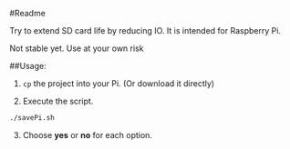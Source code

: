 #Readme

Try to extend SD card life by reducing IO. It is intended for Raspberry Pi.

Not stable yet. Use at your own risk

##Usage:
1. `cp` the project into your Pi. (Or download it directly)

2. Execute the script.

  ```bash
  ./savePi.sh
  ```

3. Choose <b>yes</b> or <b>no</b> for each option.
